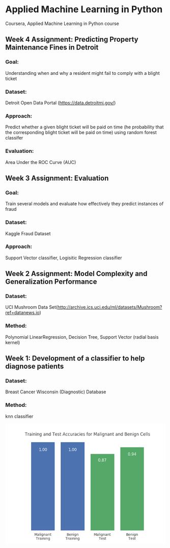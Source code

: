 # Applied Machine Learning in Python
Coursera, Applied Machine Learning in Python course


## Week 4 Assignment: Predicting Property Maintenance Fines in Detroit
### Goal: 
Understanding when and why a resident might fail to comply with a blight ticket
### Dataset:
Detroit Open Data Portal (https://data.detroitmi.gov/)
### Approach: 
Predict whether a given blight ticket will be paid on time (he probability that the corresponding blight ticket will be paid on time) using random forest classifer
### Evaluation: 
Area Under the ROC Curve (AUC)

## Week 3 Assignment: Evaluation
### Goal: 
Train several models and evaluate how effectively they predict instances of fraud
### Dataset:
Kaggle Fraud Dataset
### Approach:
Support Vector classifier, Logisitic Regression classifier

## Week 2 Assignment: Model Complexity and Generalization Performance
### Dataset:
 UCI Mushroom Data Set(http://archive.ics.uci.edu/ml/datasets/Mushroom?ref=datanews.io)
### Method: 
Polynomial LinearRegression, Decision Tree, Support Vector (radial basis kernel)
## Week 1: Development of a classifier to help diagnose patients
### Dataset: 
Breast Cancer Wisconsin (Diagnostic) Database
### Method: 
knn classifier


![alt text](https://github.com/MerEsf/Applied_Machine_Learning/blob/master/Pics/1.png)









